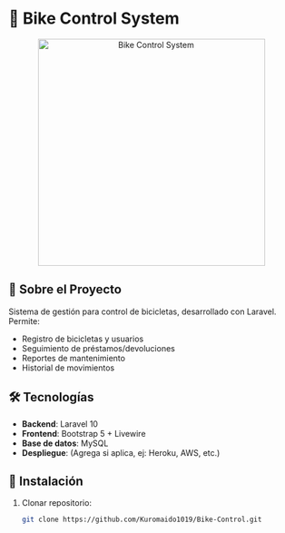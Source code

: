 # 🚴 Bike Control System

<p align="center">
  <img src="https://images.unsplash.com/photo-1488646953014-85cb44e25828?ixlib=rb-4.0.3&ixid=M3wxMjA3fDB8MHxwaG90by1wYWdlfHx8fGVufDB8fHx8fA%3D%3D&auto=format&fit=crop&w=800&q=80" width="400" alt="Bike Control System">
</p>

## 📌 Sobre el Proyecto

Sistema de gestión para control de bicicletas, desarrollado con Laravel. Permite:

- Registro de bicicletas y usuarios
- Seguimiento de préstamos/devoluciones
- Reportes de mantenimiento
- Historial de movimientos

## 🛠 Tecnologías

- **Backend**: Laravel 10
- **Frontend**: Bootstrap 5 + Livewire
- **Base de datos**: MySQL
- **Despliegue**: (Agrega si aplica, ej: Heroku, AWS, etc.)

## 🚀 Instalación

1. Clonar repositorio:
   ```bash
   git clone https://github.com/Kuromaido1019/Bike-Control.git
